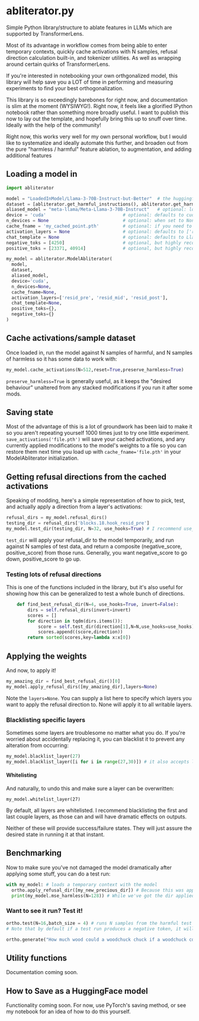# abliterator.py
Simple Python library/structure to ablate features in LLMs which are supported by TransformerLens.

Most of its advantage in workflow comes from being able to enter temporary contexts, quickly cache activations with N samples, refusal direction calculation built-in, and tokenizer utilities. As well as wrapping around certain quirks of TransformerLens.

If you're interested in notebooking your own orthgonalized model, this library will help save you a LOT of time in performing and measuring experiments to find your best orthogonalization.

This library is so exceedingly barebones for right now, and documentation is slim at the moment (WYSIWYG!). Right now, it feels like a glorified IPython notebook rather than something more broadly useful.
I want to publish this now to lay out the template, and hopefully bring this up to snuff over time. Ideally with the help of the community!

Right now, this works very well for my own personal workflow, but I would like to systematize and ideally automate this further, and broaden out from the pure "harmless / harmful" feature ablation, to augmentation, and adding additional features

## Loading a model in
```python
import abliterator

model = "LoadedInModel/Llama-3-70B-Instruct-but-Better"  # the huggingface or path to the model you're interested in loading in
dataset = [abliterator.get_harmful_instructions(), abliterator.get_harmless_instructions()] # datasets to be used for caching and testing, split by harmful/harmless
aliased_model = "meta-llama/Meta-Llama-3-70B-Instruct"   # optional: load in model using the config from its base model -- makes transformer lens happy. Can be None
device = 'cuda'                             # optional: defaults to cuda
n_devices = None                            # optional: when set to None, defaults to `device.cuda.device_count`
cache_fname = 'my_cached_point.pth'         # optional: if you need to save where you left off, you can use `save_activations(filename)` which will write out a file. This is how you load that back in.
activation_layers = None                    # optional: defaults to ['resid_pre', 'resid_mid', 'resid_post'] which are the residual streams. Setting to None will cache ALL activation layer types
chat_template = None                        # optional: defaults to Llama-3 instruction template. You can use a format string e.g. ("<system>{instruction}<end><assistant>") or a custom class with format function -- it just needs an '.format(instruction="")` function. See abliterator.ChatTemplate for a very basic structure.
negative_toks = [4250]                      # optional, but highly recommended: ' cannot' in Llama's tokenizer. Tokens you don't want to be seeing. Defaults to my preset for Llama-3 models
positive_toks = [23371, 40914]              # optional, but highly recommended: ' Sure' and 'Sure' in Llama's tokenizer. Tokens you want to be seeing, basically. Defaults to my preset for Llama-3 models

my_model = abliterator.ModelAbliterator(
  model,
  dataset,
  aliased_model,
  device='cuda',
  n_devices=None,
  cache_fname=None,
  activation_layers=['resid_pre', 'resid_mid', 'resid_post'],
  chat_template=None,
  positive_toks={},
  negative_toks={}
)
```

## Cache activations/sample dataset
Once loaded in, run the model against N samples of harmful, and N samples of harmless so it has some data to work with:
```python
my_model.cache_activations(N=512,reset=True,preserve_harmless=True)
```
`preserve_harmless=True` is generally useful, as it keeps the "desired behaviour" unaltered from any stacked modifications if you run it after some mods.

## Saving state
Most of the advantage of this is a lot of groundwork has been laid to make it so you aren't repeating yourself 1000 times just to try one little experiment.
`save_activations('file.pth')` will save your cached activations, and any currently applied modifications to the model's weights to a file so you can restore them next time you load up with `cache_fname='file.pth'` in your ModelAbliterator initialization.

## Getting refusal directions from the cached activations
Speaking of modding, here's a simple representation of how to pick, test, and actually apply a direction from a layer's activations:
```python
refusal_dirs = my_model.refusal_dirs()
testing_dir = refusal_dirs['blocks.18.hook_resid_pre']
my_model.test_dir(testing_dir, N=32, use_hooks=True) # I recommend use_hooks=True for large models as it can slow things down otherwise, but use_hooks=False can give you more precise scoring to an actual weights modification
```
`test_dir` will apply your refusal_dir to the model temporarily, and run against N samples of test data, and return a composite (negative_score, positive_score) from those runs. Generally, you want negative_score to go down, positive_score to go up.

### Testing lots of refusal directions

This is one of the functions included in the library, but it's also useful for showing how this can be generalized to test a whole bunch of directions.
```python
    def find_best_refusal_dir(N=4, use_hooks=True, invert=False):
        dirs = self.refusal_dirs(invert=invert)
        scores = []
        for direction in tqdm(dirs.items()):
            score = self.test_dir(direction[1],N=N,use_hooks=use_hooks)[0]
            scores.append((score,direction))
        return sorted(scores,key=lambda x:x[0])

```

## Applying the weights

And now, to apply it!
```python
my_amazing_dir = find_best_refusal_dir()[0]
my_model.apply_refusal_dirs([my_amazing_dir],layers=None)
```
Note the `layers=None`. You can supply a list here to specify which layers you want to apply the refusal direction to. None will apply it to all writable layers.

### Blacklisting specific layers
Sometimes some layers are troublesome no matter what you do. If you're worried about accidentally replacing it, you can blacklist it to prevent any alteration from occurring:
```python
my_model.blacklist_layer(27)
my_model.blacklist_layer([i for i in range(27,30)]) # it also accepts lists!
```

#### Whitelisting
And naturally, to undo this and make sure a layer can be overwritten:
```
my_model.whitelist_layer(27)
```
By default, all layers are whitelisted. I recommend blacklisting the first and last couple layers, as those can and will have dramatic effects on outputs.

Neither of these will provide success/failure states. They will just assure the desired state in running it at that instant.

## Benchmarking
Now to make sure you've not damaged the model dramatically after applying some stuff, you can do a test run:
```python
with my_model: # loads a temporary context with the model
  ortho.apply_refusal_dir([my_new_precious_dir]) # Because this was applied in the 'with my_model:', it will be unapplied after coming out.
  print(my_model.mse_harmless(N=128)) # While we've got the dir applied, this tells you the Mean Squared Error using the current cached harmless runs as "ground truth" (loss function, effectively)
```

### Want to see it run? Test it!
```python
ortho.test(N=16,batch_size = 4) # runs N samples from the harmful test set and prints them for the user. Good way to check the model hasn't completely derailed.
# Note that by default if a test run produces a negative token, it will stop the whole batch and move on to the next. (it will show lots of '!!!!' in Llama-3's case, as that's token ID 0)

ortho.generate("How much wood could a woodchuck chuck if a woodchuck could chuck wood?") # runs and prints the prompt!
```

## Utility functions
Documentation coming soon.

## How to Save as a HuggingFace model
Functionality coming soon. For now, use PyTorch's saving method, or see my notebook for an idea of how to do this yourself.

